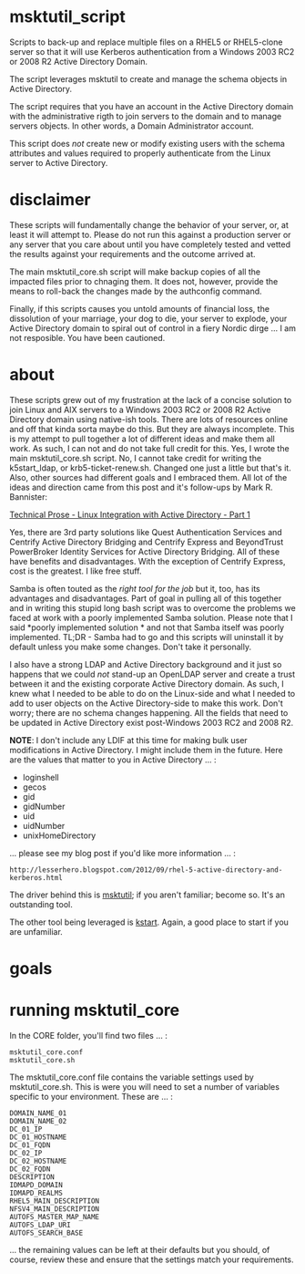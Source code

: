 msktutil_script
================

Scripts to back-up and replace multiple files on a RHEL5 or RHEL5-clone server
so that it will use Kerberos authentication from a Windows 2003 RC2 or 2008 R2
Active Directory Domain.

The script leverages msktutil to create and manage the schema objects in Active
 Directory.

The script requires that you have an account in the Active Directory domain 
with the administrative rigth to join servers to the domain and to manage 
servers objects.  In other words, a Domain Administrator account.

This script does *not* create new or modify existing users with the schema 
attributes and values required to properly authenticate from the Linux server 
to Active Directory.

disclaimer
================

These scripts will fundamentally change the behavior of your server, or, at 
least it will attempt to.  Please do not run this against a production server 
or any server that you care about until you have completely tested and vetted
the results against your requirements and the outcome arrived at.

The main msktutil_core.sh script will make backup copies of all the impacted 
files prior to chnaging them.  It does not, however, provide the means to 
roll-back the changes made by the authconfig command.

Finally, if this scripts causes you untold amounts of financial loss, the 
dissolution of your marriage, your dog to die, your server to explode, your 
Active Directory domain to spiral out of control in a fiery Nordic dirge ... 
I am not resposible.  You have been cautioned.

about
================

These scripts grew out of my frustration at the lack of a concise 
solution to join Linux and AIX servers to a Windows 2003 RC2 or 2008 R2 Active 
Directory domain using native-ish tools.  There are lots of resources online 
and off that kinda sorta maybe do this.  But they are always incomplete.  This 
is my attempt to pull together a lot of different ideas and make them all work.
As such, I can not and do not take full credit for this.  Yes, I wrote the main
msktutil_core.sh script.  No, I cannot take credit for writing the k5start_ldap, 
or krb5-ticket-renew.sh.  Changed one just a little but that's it.  Also, other
sources had different goals and I embraced them.  All lot of the ideas and 
direction came from this post and it's follow-ups by Mark R. Bannister:

[Technical Prose - Linux Integration with Active Directory - Part 1](http://technicalprose.blogspot.com/2011/10/linux-integration-with-active-directory.html)

Yes, there are 3rd party solutions like Quest Authentication Services and 
Centrify Active Directory Bridging and Centrify Express and BeyondTrust 
PowerBroker Identity Services for Active Directory Bridging.  All of these have 
benefits and disadvantages.  With the exception of Centrify Express, cost is 
the greatest.  I like free stuff.

Samba is often touted as the *right tool for the job* but it, too, has its 
advantages and disadvantages.  Part of goal in pulling all of this together 
and in writing this stupid long bash script was to overcome the problems we 
faced at work with a poorly implemented Samba solution.  Please note that I 
said *poorly implemented solution * and not that Samba itself was poorly 
implemented.  TL;DR - Samba had to go and this scripts will uninstall it by 
default unless you make some changes.  Don't take it personally.

I also have a strong LDAP and Active Directory background and it 
just so happens that we could *not* stand-up an OpenLDAP server and create a 
trust between it and the existing corporate Active Directory domain.  As such, 
I knew what I needed to be able to do on the Linux-side and what I needed to 
add to user objects on the Active Directory-side to make this work.  Don't 
worry; there are no schema changes happening.  All the fields that need to be 
updated in Active Directory exist post-Windows 2003 RC2 and 2008 R2.

**NOTE**:  I don't include any LDIF at this time for making bulk user modifications
in Active Directory.  I might include them in the future.  Here are the values 
that matter to you in Active Directory ... :

* loginshell
* gecos
* gid
* gidNumber
* uid
* uidNumber
* unixHomeDirectory

... please see my blog post if you'd like more information ... :

    http://lesserhero.blogspot.com/2012/09/rhel-5-active-directory-and-kerberos.html

The driver behind this is [msktutil](http://code.google.com/p/msktutil/); if 
you aren't familiar; become so.  It's an outstanding tool.

The other tool being leveraged is [kstart](http://www.eyrie.org/~eagle/software/kstart/).
Again, a good place to start if you are unfamiliar.

goals
================



running msktutil_core
================

In the CORE folder, you'll find two files ... :

    msktutil_core.conf
	msktutil_core.sh

The msktutil_core.conf file contains the variable settings used by 
msktutil_core.sh.  This is were you will need to set a number of variables
specific to your environment.  These are ... :

    DOMAIN_NAME_01
	DOMAIN_NAME_02
	DC_01_IP
	DC_01_HOSTNAME
	DC_01_FQDN
	DC_02_IP
	DC_02_HOSTNAME
	DC_02_FQDN
	DESCRIPTION
	IDMAPD_DOMAIN
	IDMAPD_REALMS
	RHEL5_MAIN_DESCRIPTION
	NFSV4_MAIN_DESCRIPTION
	AUTOFS_MASTER_MAP_NAME
	AUTOFS_LDAP_URI
	AUTOFS_SEARCH_BASE

... the remaining values can be left at their defaults but you should, of 
course, review these and ensure that the settings match your requirements.

